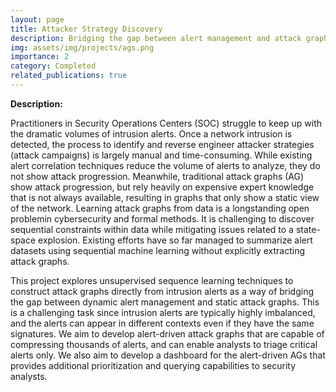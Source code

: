 ```yaml
---
layout: page
title: Attacker Strategy Discovery
description: Bridging the gap between alert management and attack graph generation
img: assets/img/projects/ags.png
importance: 2
category: Completed
related_publications: true
---
```



**Description:**

Practitioners in Security Operations Centers (SOC) struggle to keep up with the dramatic volumes of intrusion alerts. 
Once a network intrusion is detected, the process to identify and reverse engineer attacker strategies (attack campaigns) 
is largely manual and time-consuming. While existing alert correlation techniques reduce the volume of alerts to analyze, they do not 
show attack progression. Meanwhile, traditional attack graphs (AG) show attack progression, but rely heavily on expensive expert knowledge 
that is not always available, resulting in graphs that only show a static view of the network. Learning attack graphs from data is a longstanding 
open problemin cybersecurity and formal methods. It is challenging to discover sequential constraints within data while mitigating issues related to a 
state-space explosion. Existing efforts have so far managed to summarize alert datasets using sequential 
machine learning without explicitly extracting attack graphs. 

This project explores unsupervised sequence learning techniques to construct attack graphs directly from intrusion alerts as a way of bridging 
the gap between dynamic alert management and static attack graphs. This is a challenging task since intrusion alerts are typically highly imbalanced, 
and the alerts can appear in different contexts even if they have the same signatures. We aim to develop alert-driven attack graphs that are capable of 
compressing thousands of alerts, and can enable analysts to triage critical alerts only. We also aim to develop a dashboard for the alert-driven AGs 
that provides additional prioritization and querying capabilities to security analysts.
